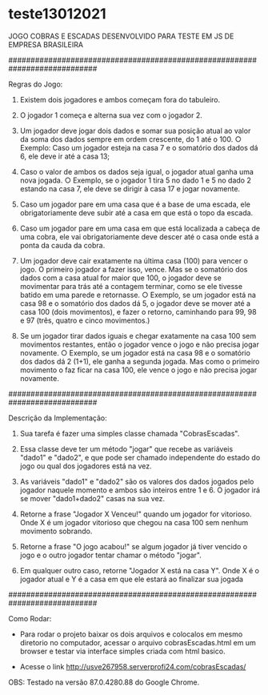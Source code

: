 # teste13012021
JOGO COBRAS E ESCADAS DESENVOLVIDO PARA TESTE EM JS DE EMPRESA BRASILEIRA

############################################################################

Regras do Jogo:
1. Existem dois jogadores e ambos começam fora do tabuleiro.

2. O jogador 1 começa e alterna sua vez com o jogador 2.

3. Um jogador deve jogar dois dados e somar sua posição atual ao valor da
soma dos dados sempre em ordem crescente, do 1 até o 100.
○ Exemplo: Caso um jogador esteja na casa 7 e o somatório dos dados
dá 6, ele deve ir até a casa 13;

4. Caso o valor de ambos os dados seja igual, o jogador atual ganha uma nova
jogada.
○ Exemplo, se o jogador 1 tira 5 no dado 1 e 5 no dado 2 estando na
casa 7, ele deve se dirigir à casa 17 e jogar novamente.

5. Caso um jogador pare em uma casa que é a base de uma escada, ele
obrigatoriamente deve subir até a casa em que está o topo da escada.

6. Caso um jogador pare em uma casa em que está localizada a cabeça de
uma cobra, ele vai obrigatoriamente deve descer até o casa onde está a
ponta da cauda da cobra.

7. Um jogador deve cair exatamente na última casa (100) para vencer o jogo.
O primeiro jogador a fazer isso, vence. Mas se o somatório dos dados com a
casa atual for maior que 100, o jogador deve se movimentar para trás até a
contagem terminar, como se ele tivesse batido em uma parede e retornasse.
○ Exemplo, se um jogador está na casa 98 e o somatório dos dados dá
5, o jogador deve se mover até a casa 100 (dois movimentos), e fazer
o retorno, caminhando para 99, 98 e 97 (três, quatro e cinco
movimentos.)

8. Se um jogador tirar dados iguais e chegar exatamente na casa 100 sem
movimentos restantes, então o jogador vence o jogo e não precisa jogar
novamente.
○ Exemplo, se um jogador está na casa 98 e o somatório dos dados dá
2 (1+1), ele ganha a segunda jogada. Mas como o primeiro
movimento o faz ficar na casa 100, ele vence o jogo e não precisa
jogar novamente.

############################################################################

Descrição da Implementação:

1. Sua tarefa é fazer uma simples classe chamada "CobrasEscadas".

2. Essa classe deve ter um método "jogar" que recebe as variáveis "dado1" e "dado2",
e que pode ser chamado independente do estado do jogo ou qual dos jogadores
está na vez.

3. As variáveis "dado1" e "dado2" são os valores dos dados jogados pelo jogador
naquele momento e ambos são inteiros entre 1 e 6. O jogador irá se mover
"dado1+dado2" casas na sua vez.

4. Retorne a frase "Jogador X Venceu!" quando um jogador for vitorioso. Onde X é um
jogador vitorioso que chegou na casa 100 sem nenhum movimento sobrando.

5. Retorne a frase "O jogo acabou!" se algum jogador já tiver vencido o jogo e o outro
jogador tentar chamar o método "jogar".

6. Em qualquer outro caso, retorne "Jogador X está na casa Y". Onde X é o jogador
atual e Y é a casa em que ele estará ao finalizar sua jogada

############################################################################

Como Rodar:

- Para rodar o projeto baixar os dois arquivos e colocalos em mesmo diretorio no computador, acessar o arquivo cobrasEscadas.html em um browser e testar via interface simples criada com html basico.

- Acesse o link http://usve267958.serverprofi24.com/cobrasEscadas/

OBS: Testado na versão 87.0.4280.88 do Google Chrome.


